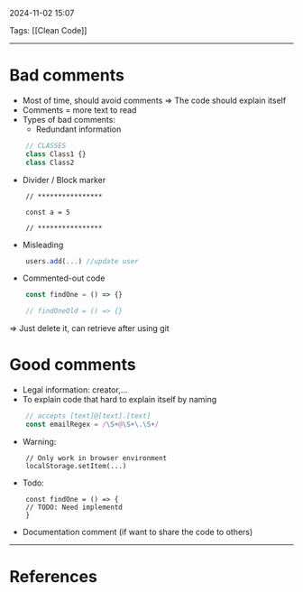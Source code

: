 2024-11-02 15:07

Tags: [[Clean Code]]

---

# Bad comments
- Most of time, should avoid comments => The code should explain itself
- Comments = more text to read
- Types of bad comments:
	- Redundant information
```js
	// CLASSES
	class Class1 {}
	class Class2
```
- Divider / Block marker
```
    // ****************
    
    const a = 5
    
    // ****************
```
- Misleading
```js
	users.add(...) //update user
```
- Commented-out code
```js
	const findOne = () => {}

	// findOneOld = () => {}
```
=> Just delete it, can retrieve after using git

# Good comments
- Legal information: creator,...
- To explain code that hard to explain itself by naming
```js
	// accepts [text]@[text].[text]	
	const emailRegex = /\S+@\S+\.\S+/
```
- Warning:
```
	// Only work in browser environment
	localStorage.setItem(...)
```
- Todo:
```
	const findOne = () => {
	// TODO: Need implementd
	}
```
- Documentation comment (if want to share the code to others)

---
# References